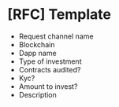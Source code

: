 # \[RFC] Template



* Request channel name
* Blockchain&#x20;
* Dapp name&#x20;
* Type of investment&#x20;
* Contracts audited?&#x20;
* Kyc?&#x20;
* Amount to invest?
* Description
